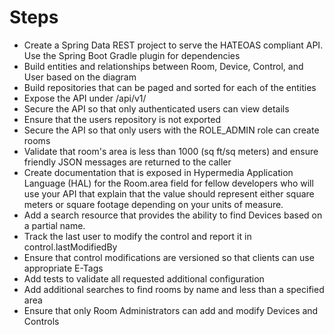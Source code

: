 # Steps

- Create a Spring Data REST project to serve the HATEOAS compliant API. Use the Spring Boot Gradle plugin for dependencies
- Build entities and relationships between Room, Device, Control, and User based on the diagram
- Build repositories that can be paged and sorted for each of the entities
- Expose the API under /api/v1/
- Secure the API so that only authenticated users can view details
- Ensure that the users repository is not exported
- Secure the API so that only users with the ROLE\_ADMIN role can create rooms
- Validate that room&#39;s area is less than 1000 (sq ft/sq meters) and ensure friendly JSON messages are returned to the caller
- Create documentation that is exposed in Hypermedia Application Language (HAL) for the Room.area field for fellow developers who will use your API that explain that the value should represent either square meters or square footage depending on your units of measure.
- Add a search resource that provides the ability to find Devices based on a partial name.
- Track the last user to modify the control and report it in control.lastModifiedBy
- Ensure that control modifications are versioned so that clients can use appropriate E-Tags
- Add tests to validate all requested additional configuration
- Add additional searches to find rooms by name and less than a specified area
- Ensure that only Room Administrators can add and modify Devices and Controls
